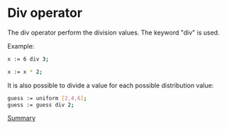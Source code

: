 # Div operator

The div operator perform the division values. The keyword "div" is used.

Example:
```sh
x := 6 div 3;
```
```sh
x := x * 2;
```

It is also possible to divide a value for each possible distribution value:
```sh
guess := uniform [2,4,6];
guess := guess div 2;
```

[Summary](https://github.com/gleisonsdm/Kuifje-Documentation)

